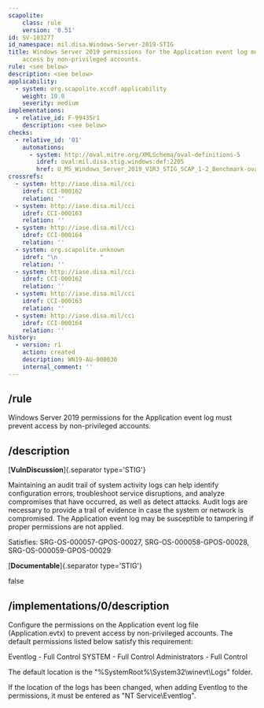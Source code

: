 ```yaml
---
scapolite:
    class: rule
    version: '0.51'
id: SV-103277
id_namespace: mil.disa.Windows-Server-2019-STIG
title: Windows Server 2019 permissions for the Application event log must prevent
    access by non-privileged accounts.
rule: <see below>
description: <see below>
applicability:
  - system: org.scapolite.xccdf.applicability
    weight: 10.0
    severity: medium
implementations:
  - relative_id: F-99435r1
    description: <see below>
checks:
  - relative_id: '01'
    automations:
      - system: http://oval.mitre.org/XMLSchema/oval-definitions-5
        idref: oval:mil.disa.stig.windows:def:2205
        href: U_MS_Windows_Server_2019_V1R3_STIG_SCAP_1-2_Benchmark-oval.xml
crossrefs:
  - system: http://iase.disa.mil/cci
    idref: CCI-000162
    relation: ''
  - system: http://iase.disa.mil/cci
    idref: CCI-000163
    relation: ''
  - system: http://iase.disa.mil/cci
    idref: CCI-000164
    relation: ''
  - system: org.scapolite.unknown
    idref: "\n            "
    relation: ''
  - system: http://iase.disa.mil/cci
    idref: CCI-000162
    relation: ''
  - system: http://iase.disa.mil/cci
    idref: CCI-000163
    relation: ''
  - system: http://iase.disa.mil/cci
    idref: CCI-000164
    relation: ''
history:
  - version: r1
    action: created
    description: WN19-AU-000030
    internal_comment: ''
---
```



## /rule

Windows Server 2019 permissions for the Application event log must prevent access by non-privileged accounts.

## /description

[**VulnDiscussion**]{.separator type='STIG'}

Maintaining an audit trail of system activity logs can help identify configuration errors, troubleshoot service disruptions, and analyze compromises that have occurred, as well as detect attacks. Audit logs are necessary to provide a trail of evidence in case the system or network is compromised. The Application event log may be susceptible to tampering if proper permissions are not applied.

Satisfies: SRG-OS-000057-GPOS-00027, SRG-OS-000058-GPOS-00028, SRG-OS-000059-GPOS-00029

[**Documentable**]{.separator type='STIG'}

false

## /implementations/0/description

Configure the permissions on the Application event log file (Application.evtx) to prevent access by non-privileged accounts. The default permissions listed below satisfy this requirement:

Eventlog - Full Control
SYSTEM - Full Control
Administrators - Full Control

The default location is the "%SystemRoot%\System32\winevt\Logs" folder.

If the location of the logs has been changed, when adding Eventlog to the permissions, it must be entered as "NT Service\Eventlog".
